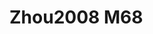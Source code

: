 <a name="material" />

# Zhou2008 M68
<script type="application/ld+json">
  {
    "@context": "https://schema.org/",
    "@type": "ChemicalSubstance",
    "http://purl.org/dc/terms/conformsTo":
      {
        "@type": "CreativeWork",
        "@id": "https://bioschemas.org/profiles/ChemicalSubstance/0.4-RELEASE/"
      },
    "@id": "https://egonw.github.io/nanowiki/nanowiki280.html#material",
    "name": "Zhou2008 M68",
    "sameAs": "http://127.0.0.1/mediawiki/index.php/Special:URIResolver/Zhou2008_M68"
  }
</script>

